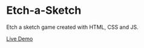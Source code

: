 # Etch-a-Sketch

Etch a sketch game created with HTML, CSS and JS.

<a href="https://emreipekci.github.io/Etch-a-Sketch/">Live Demo</a>